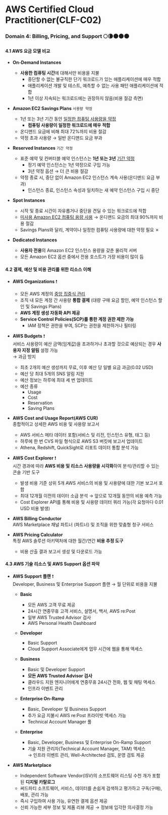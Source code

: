 # AWS Certified Cloud Practitioner(CLF-C02) 
### Domain 4: Billing, Pricing, and Support 🌕🌘🌑🌑🌑
#### 4.1 AWS 요금 모델 비교
- **On-Demand Instances** 
    - **사용한 컴퓨팅 시간**에 대해서만 비용을 지불
        - 중단할 수 없는 불규칙한 단기 워크로드가 있는 애플리케이션에 매우 적합
        - 애플리케이션 개발 및 테스트, 예측할 수 없는 사용 패턴 애플리케이션에 적합
        - 1년 이상 지속되는 워크로드에는 권장하지 않음(비용 절감 측면)

- **Amazon EC2 Savings Plans** `사용량 약정`  
    - 1년 또는 3년 기간 동안 <u>일정한 컴퓨팅 사용량을 약정</u>
        - **컴퓨팅 사용량이 일정한 워크로드에 매우 적합**
    - 온디맨드 요금에 비해 최대 72%까지 비용 절감
    - 약정 초과 사용량 → 일반 온디맨드 요금 부과

- **Reserved Instances** `기간 약정`  
    - 표준 예약 및 컨버터블 예약 인스턴스는 **1년 또는 3년** <u>기간 약정</u>
        - 정기 예약 인스턴스는 1년 약정으로 구입 가능
        - 3년 약정 옵션 → 더 큰 비용 절감
    - 약정 종료 시, 중단 없이 Amazon EC2 인스턴스 계속 사용(온디맨드 요금 부과)
        - 인스턴스 종료, 인스턴스 속성과 일치하는 새 예약 인스턴스 구입 시 중단

- **Spot Instances**
    - 시작 및 종료 시간이 자유롭거나 중단을 견딜 수 있는 워크로드에 적합
    - <u>미사용 Amazon EC2 컴퓨팅 용량 사용</u> → 온디맨드 요금의 최대 90%까지 비용 절감
    - Savings Plans와 달리, 계약이나 일정한 컴퓨팅 사용량에 대한 약정 필요 ✗

- **Dedicated Instances**
    - **사용자 전용**의 Amazon EC2 인스턴스 용량을 갖춘 물리적 서버
    - 모든 Amazon EC2 옵션 중에서 전용 호스트가 가장 비용이 많이 듬

#### 4.2 결제, 예산 및 비용 관리를 위한 리소스 이해
- **AWS Organizations** ❗️  
    - 모든 AWS 계정의 <u>중앙 집중식 관리</u> 
    - 조직 내 모든 계정 간 사용량 **통합 결제** (대량 구매 요금 할인, 예약 인스턴스 할인 및 Savings Plans)
    - **AWS 계정 생성 자동화 API 제공**
    - **Service Control Policies(SCP)를 통한 계정 권한 제한 가능**
        - IAM 정책은 권한을 부여, SCP는 권한을 제한하거나 필터링 

- **AWS Budgets** ❗️  
    서비스 사용량이 예산 금액(임계값)을 초과하거나 초과할 것으로 예상되는 경우 **사용자 지정 알림** 설정 가능  
    → 과금 방지 

    - 최초 2개의 예산 생성까지 무료, 이후 예산 당 일별 요금 과금(0.02 USD)
    - 예산 당 최대 5개의 SNS 알림 지원 
    - 예산 정보는 하루에 최대 세 번 업데이트
    - 예산 종류 
        - Usage
        - Cost
        - Reservation
        - Saving Plans

- **AWS Cost and Usage Report(AWS CUR)**  
    종합적이고 상세한 AWS 비용 및 사용량 보고서
    
    - AWS 서비스 메타 데이터 포함(서비스 및 리전, 인스턴스 유형, 태그 등)
    - 하루에 한 번 CVS 파일 형식으로 AWS S3 버킷에 보고서 업데이트 
    - Athena, Redshift, QuickSight로 리포트 데이터 통합 분석 가능 

- **AWS Cost Explorer** ❗️  
    시간 경과에 따라 **AWS 비용 및 리소스 사용량을 시각화**하여 분석/관리할 수 있는 콘솔 기반 도구

    - 발생 비용 기준 상위 5개 AWS 서비스의 비용 및 사용량에 대한 기본 보고서 포함
    - 최대 12개월 이전의 데이터 소급 분석 → 앞으로 12개월 동안의 비용 예측 가능 
    - Cost Explorer API를 통해 비용 및 사용량 데이터 쿼리 가능(각 요청마다 0.01 USD 비용 발생)

- **AWS Billing Conductor**  
    AWS Marketplace 채널 파트너 (파트너) 및 조직을 위한 맞춤형 청구 서비스

- **AWS Pricing Calculator**  
    특정 AWS 솔루션 아키텍처에 대한 월간/연간 **비용 추정 도구**  
    - 비용 산출 결과 보고서 생성 및 다운로드 가능 


#### 4.3 AWS 기술 리소스 및 AWS Support 옵션 파악
- **AWS Support 플랜** ❗️    
    Developer, Business 및 Enterprise Support 플랜 → 월 단위로 비용을 지불  

    - **Basic** 
        - 모든 AWS 고객 무료 제공
        - 24시간 연중무휴 고객 서비스, 설명서, 백서, AWS re:Post
        - 일부 AWS Trusted Advisor 검사
        - AWS Personal Health Dashboard

    - **Developer**
        - Basic Support
        - Cloud Support Associate에게 업무 시간에 웹을 통해 액세스

    - **Business**
        - Basic 및 Developer Support
        - **모든 AWS Trusted Advisor 검사**
        - 클라우드 지원 엔지니어에게 연중무휴 24시간 전화, 웹 및 채팅 액세스
        - 인프라 이벤트 관리

    - **Enterprise On-Ramp**
        - Basic, Developer 및 Business Support
        - 추가 요금 지불시 AWS re:Post 프라이빗 액세스 가능 
        - Technical Account Manager 풀  
        
    - **Enterprise**
        - Basic, Developer, Business 및 Enterprise On-Ramp Support
        - 기술 지원 관리자(Technical Account Manager, TAM) 액세스  
            → 인프라 이벤트 관리, Well-Architected 검토, 운영 검토 제공 

- **AWS Marketplace**      
    - Independent Software Vendor(ISV)의 소프트웨어 리스팅 수천 개가 포함된 **디지털 카탈로그**  
    - 써드파티 소프트웨어, 서비스, 데이터를 손쉽게 검색하고 평가하고 구독(구매), 배포, 관리 가능 
    - 즉시 구입하여 사용 가능, 유연한 결제 옵션 제공
    - 신뢰 가능한 세부 정보 및 제품 리뷰 제공 → 정보에 입각한 의사결정 가능 

